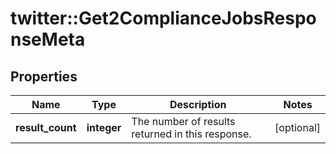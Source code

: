 # twitter::Get2ComplianceJobsResponseMeta


## Properties
Name | Type | Description | Notes
------------ | ------------- | ------------- | -------------
**result_count** | **integer** | The number of results returned in this response. | [optional] 


